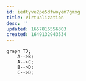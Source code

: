 ```yaml
---
id: iedtyve2pe5dfwoyem7gmxg
title: Virtualization
desc: ''
updated: 1657816556303
created: 1649132943534
---
```

```bashmermaid
graph TD;
    A-->B;
    A-->C;
    B-->D;
    C-->D;
```
